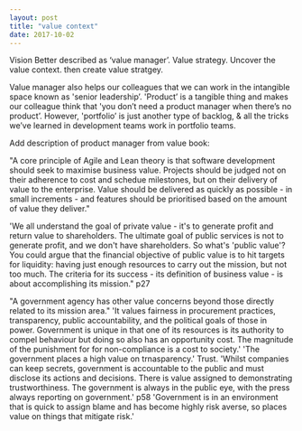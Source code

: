 ```yaml
---
layout: post
title: "value context"
date: 2017-10-02
---
```


Vision
Better described as ‘value manager’.
Value strategy. Uncover the value context. then create value stratgey.

Value manager also helps our colleagues that we can work in the intangible space known as 'senior leadership’. 'Product’ is a tangible thing and makes our colleague think that 'you don’t need a product manager when there’s no product’. However, 'portfolio’ is just another type of backlog, & all the tricks we’ve learned in development teams work in portfolio teams.

Add description of product manager from value book:

"A core principle of Agile and Lean theory is that software development should seek to maximise business value. Projects should be judged not on their adherence to cost and schedue milestones, but on their delivery of value to the enterprise. Value should be delivered as quickly as possible - in small increments - and features should be prioritised based on the amount of value they deliver."

'We all understand the goal of private value - it's to generate profit and return value to shareholders. The ultimate goal of public services is not to generate profit, and we don't have shareholders. So what's 'public value'? You could argue that the financial objective of public value is to hit targets for liquidity: having just enough resources to carry out the mission, but not too much. The criteria for its success - its definition of business value - is about accomplishing its mission." p27

"A government agency has other value concerns beyond those directly related to its mission area."
'It values fairness in procurement practices, transparency, public accountability, and the political goals of those in power. Government is unique in that one of its resources is its authority to compel behaviour but doing so also has an opportunity cost. The magnitude of the punishment for for non-compliance is a cost to society.'
'The government places a high value on trnasparency.' Trust. 'Whilst companies can keep secrets, government is accountable to the public and must disclose its actions and decisions. There is value assigned to demonstrating trustworthiness. The government is always in the public eye, with the press always reporting on government.' p58 
'Government is in an environment that is quick to assign blame and has become highly risk averse, so places value on things that mitigate risk.'

